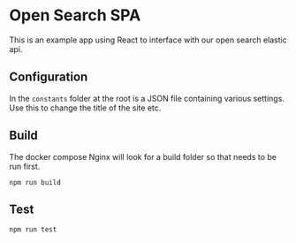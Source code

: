 # Open Search SPA

This is an example app using React to interface with our open search elastic api.

## Configuration

In the ```constants``` folder at the root is a JSON file containing various settings. Use this to change the title of the site etc.

## Build

The docker compose Nginx will look for a build folder so that needs to be run first.

```
npm run build
```

## Test

```
npm run test
```
